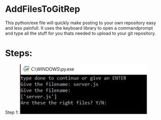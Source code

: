 # AddFilesToGitRep
This python/exe file will quickly make posting to your own repository easy and less painfull.
It uses the keyboard library to open a commandprompt and type all the stuff for you thats needed to upload to your git repository.

# Steps:
Step 1: 
![alt text](https://github.com/THector99/Images/blob/master/UpGit/Step1.png)
